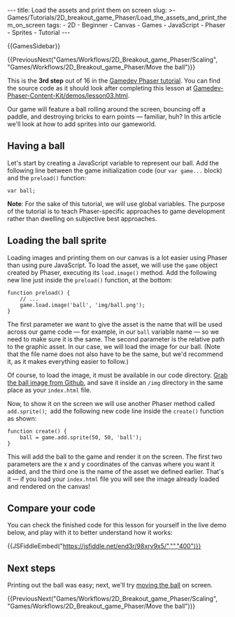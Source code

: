 --- title: Load the assets and print them on screen slug: &gt;- Games/Tutorials/2D\_breakout\_game\_Phaser/Load\_the\_assets\_and\_print\_them\_on\_screen tags: - 2D - Beginner - Canvas - Games - JavaScript - Phaser - Sprites - Tutorial ---

{{GamesSidebar}}

{{PreviousNext("Games/Workflows/2D\_Breakout\_game\_Phaser/Scaling", "Games/Workflows/2D\_Breakout\_game\_Phaser/Move the ball")}}

This is the **3rd step** out of 16 in the [Gamedev Phaser tutorial](/en-US/docs/Games/Tutorials/2D_breakout_game_Phaser). You can find the source code as it should look after completing this lesson at [Gamedev-Phaser-Content-Kit/demos/lesson03.html](https://github.com/end3r/Gamedev-Phaser-Content-Kit/blob/gh-pages/demos/lesson03.html).

<span class="seoSummary">Our game will feature a ball rolling around the screen, bouncing off a paddle, and destroying bricks to earn points — familiar, huh? In this article we'll look at how to add sprites into our gameworld.</span>

Having a ball
-------------

Let's start by creating a JavaScript variable to represent our ball. Add the following line between the game initialization code (our `var game...` block) and the `preload()` function:

    var ball;

**Note**: For the sake of this tutorial, we will use global variables. The purpose of the tutorial is to teach Phaser-specific approaches to game development rather than dwelling on subjective best approaches.

Loading the ball sprite
-----------------------

Loading images and printing them on our canvas is a lot easier using Phaser than using pure JavaScript. To load the asset, we will use the `game` object created by Phaser, executing its `load.image()` method. Add the following new line just inside the `preload()` function, at the bottom:

    function preload() {
        // ...
        game.load.image('ball', 'img/ball.png');
    }

The first parameter we want to give the asset is the name that will be used across our game code — for example, in our `ball` variable name — so we need to make sure it is the same. The second parameter is the relative path to the graphic asset. In our case, we will load the image for our ball. (Note that the file name does not also have to be the same, but we'd recommend it, as it makes everything easier to follow.)

Of course, to load the image, it must be available in our code directory. [Grab the ball image from Github](https://github.com/end3r/Gamedev-Phaser-Content-Kit/blob/gh-pages/demos/img/ball.png), and save it inside an `/img` directory in the same place as your `index.html` file.

Now, to show it on the screen we will use another Phaser method called `add.sprite()`;  add the following new code line inside the `create()` function as shown:

    function create() {
        ball = game.add.sprite(50, 50, 'ball');
    }

This will add the ball to the game and render it on the screen. The first two parameters are the x and y coordinates of the canvas where you want it added, and the third one is the name of the asset we defined earlier. That's it — if you load your `index.html` file you will see the image already loaded and rendered on the canvas!

Compare your code
-----------------

You can check the finished code for this lesson for yourself in the live demo below, and play with it to better understand how it works:

{{JSFiddleEmbed("https://jsfiddle.net/end3r/98xrv9x5/","","400")}}

Next steps
----------

Printing out the ball was easy; next, we'll try [moving the ball](/en-US/docs/Games/Tutorials/2D_breakout_game_Phaser/Move_the_ball) on screen.

{{PreviousNext("Games/Workflows/2D\_Breakout\_game\_Phaser/Scaling", "Games/Workflows/2D\_Breakout\_game\_Phaser/Move the ball")}}
